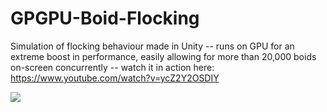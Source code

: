 # GPGPU-Boid-Flocking
Simulation of flocking behaviour made in Unity -- runs on GPU for an extreme boost in performance, easily allowing for more than 20,000 boids on-screen concurrently -- watch it in action here: https://www.youtube.com/watch?v=ycZ2Y2OSDIY

![](https://i.imgur.com/NvFF1vu.png)
